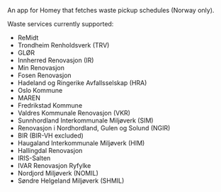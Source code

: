 An app for Homey that fetches waste pickup schedules (Norway only).

Waste services currently supported:
- ReMidt
- Trondheim Renholdsverk (TRV)
- GLØR
- Innherred Renovasjon (IR)
- Min Renovasjon
- Fosen Renovasjon
- Hadeland og Ringerike Avfallsselskap (HRA)
- Oslo Kommune
- MAREN
- Fredrikstad Kommune
- Valdres Kommunale Renovasjon (VKR)
- Sunnhordland Interkommunale Miljøverk (SIM)
- Renovasjon i Nordhordland, Gulen og Solund (NGIR)
- BIR (BIR-VH excluded)
- Haugaland Interkommunale Miljøverk (HIM)
- Hallingdal Renovasjon
- IRIS-Salten
- IVAR Renovasjon Ryfylke
- Nordjord Miljøverk (NOMIL)
- Søndre Helgeland Miljøverk (SHMIL)
